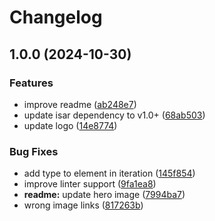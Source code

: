 # Changelog

## 1.0.0 (2024-10-30)


### Features

* improve readme ([ab248e7](https://github.com/ubuntu-flutter-community/files/commit/ab248e73c2020a87e944a128aae779fdb2a8985b))
* update isar dependency to v1.0+ ([68ab503](https://github.com/ubuntu-flutter-community/files/commit/68ab5035fc6629aadd65d6d967f4d29dce2d5167))
* update logo ([14e8774](https://github.com/ubuntu-flutter-community/files/commit/14e8774f8eceef5e6dcd5273db166af232fc390e))


### Bug Fixes

* add type to element in iteration ([145f854](https://github.com/ubuntu-flutter-community/files/commit/145f85493364b5c6338df1e24c299db1c2b54f74))
* improve linter support ([9fa1ea8](https://github.com/ubuntu-flutter-community/files/commit/9fa1ea8f2aa6f92c8d6601169dbf63443f197636))
* **readme:** update hero image ([7994ba7](https://github.com/ubuntu-flutter-community/files/commit/7994ba778b0271ffc53b792b2f505ecc853be4d1))
* wrong image links ([817263b](https://github.com/ubuntu-flutter-community/files/commit/817263b153b8299ec34bd5d7fa8848af4dd02faa))
